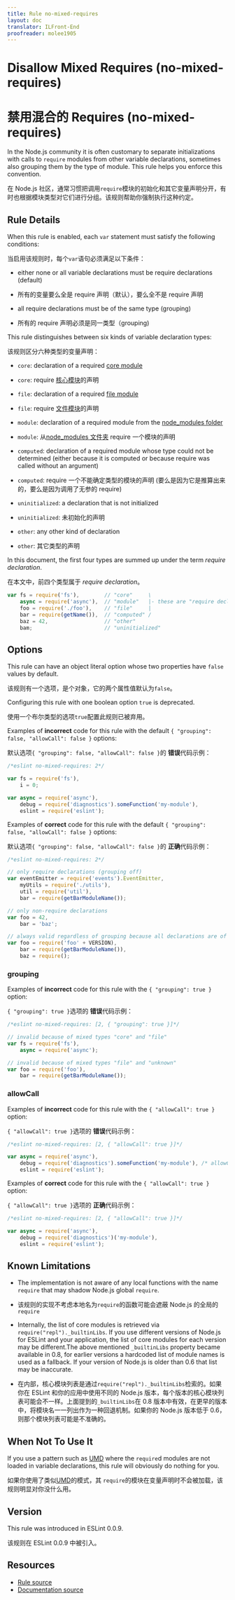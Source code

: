 ```yaml
---
title: Rule no-mixed-requires
layout: doc
translator: ILFront-End
proofreader: molee1905
---
```

<!-- Note: No pull requests accepted for this file. See README.md in the root directory for details. -->

# Disallow Mixed Requires (no-mixed-requires)

# 禁用混合的 Requires (no-mixed-requires)

In the Node.js community it is often customary to separate initializations with calls to `require` modules from other variable declarations, sometimes also grouping them by the type of module. This rule helps you enforce this convention.

在 Node.js 社区，通常习惯把调用`require`模块的初始化和其它变量声明分开，有时也根据模块类型对它们进行分组。该规则帮助你强制执行这种约定。
 
## Rule Details

When this rule is enabled, each `var` statement must satisfy the following conditions:

当启用该规则时，每个`var`语句必须满足以下条件：

* either none or all variable declarations must be require declarations (default)

* 所有的变量要么全是 require 声明（默认），要么全不是 require 声明

* all require declarations must be of the same type (grouping)

* 所有的 require 声明必须是同一类型（grouping)

This rule distinguishes between six kinds of variable declaration types:

该规则区分六种类型的变量声明：

* `core`: declaration of a required [core module][1]

* `core`: require [核心模块][1]的声明

* `file`: declaration of a required [file module][2]

* `file`: require [文件模块][2]的声明

* `module`: declaration of a required module from the [node_modules folder][3]

* `module`: 从[node_modules 文件夹][3] require 一个模块的声明

* `computed`: declaration of a required module whose type could not be determined (either because it is computed or because require was called without an argument)

* `computed`: require 一个不能确定类型的模块的声明 (要么是因为它是推算出来的，要么是因为调用了无参的 require)

* `uninitialized`: a declaration that is not initialized

* `uninitialized`: 未初始化的声明

* `other`: any other kind of declaration

* `other`: 其它类型的声明

In this document, the first four types are summed up under the term *require declaration*.

在本文中，前四个类型属于 *require declaration*。

```js
var fs = require('fs'),        // "core"     \
    async = require('async'),  // "module"   |- these are "require declaration"s
    foo = require('./foo'),    // "file"     |
    bar = require(getName()),  // "computed" /
    baz = 42,                  // "other"
    bam;                       // "uninitialized"
```

## Options

This rule can have an object literal option whose two properties have `false` values by default.

该规则有一个选项，是个对象，它的两个属性值默认为`false`。

Configuring this rule with one boolean option `true` is deprecated.

使用一个布尔类型的选项`true`配置此规则已被弃用。

Examples of **incorrect** code for this rule with the default `{ "grouping": false, "allowCall": false }` options:

默认选项`{ "grouping": false, "allowCall": false }`的 **错误**代码示例：

```js
/*eslint no-mixed-requires: 2*/

var fs = require('fs'),
    i = 0;

var async = require('async'),
    debug = require('diagnostics').someFunction('my-module'),
    eslint = require('eslint');
```

Examples of **correct** code for this rule with the default `{ "grouping": false, "allowCall": false }` options:

默认选项`{ "grouping": false, "allowCall": false }`的 **正确**代码示例：

```js
/*eslint no-mixed-requires: 2*/

// only require declarations (grouping off)
var eventEmitter = require('events').EventEmitter,
    myUtils = require('./utils'),
    util = require('util'),
    bar = require(getBarModuleName());

// only non-require declarations
var foo = 42,
    bar = 'baz';

// always valid regardless of grouping because all declarations are of the same type
var foo = require('foo' + VERSION),
    bar = require(getBarModuleName()),
    baz = require();
```

### grouping

Examples of **incorrect** code for this rule with the `{ "grouping": true }` option:

`{ "grouping": true }`选项的 **错误**代码示例：

```js
/*eslint no-mixed-requires: [2, { "grouping": true }]*/

// invalid because of mixed types "core" and "file"
var fs = require('fs'),
    async = require('async');

// invalid because of mixed types "file" and "unknown"
var foo = require('foo'),
    bar = require(getBarModuleName());
```

### allowCall

Examples of **incorrect** code for this rule with the `{ "allowCall": true }` option:

`{ "allowCall": true }`选项的 **错误**代码示例：

```js
/*eslint no-mixed-requires: [2, { "allowCall": true }]*/

var async = require('async'),
    debug = require('diagnostics').someFunction('my-module'), /* allowCall doesn't allow calling any function */
    eslint = require('eslint');
```

Examples of **correct** code for this rule with the `{ "allowCall": true }` option:

`{ "allowCall": true }`选项的 **正确**代码示例：

```js
/*eslint no-mixed-requires: [2, { "allowCall": true }]*/

var async = require('async'),
    debug = require('diagnostics')('my-module'),
    eslint = require('eslint');
```

## Known Limitations

* The implementation is not aware of any local functions with the name `require` that may shadow Node.js global `require`.

* 该规则的实现不考虑本地名为`require`的函数可能会遮蔽 Node.js 的全局的`require`

* Internally, the list of core modules is retrieved via `require("repl")._builtinLibs`. If you use different versions of Node.js for ESLint and your application, the list of core modules for each version may be different.The above mentioned `_builtinLibs` property became available in 0.8, for earlier versions a hardcoded list of module names is used as a fallback. If your version of Node.js is older than 0.6 that list may be inaccurate.

* 在内部，核心模块列表是通过`require("repl")._builtinLibs`检索的。如果你在 ESLint 和你的应用中使用不同的 Node.js 版本，每个版本的核心模块列表可能会不一样。上面提到的`_builtinLibs`在 0.8 版本中有效，在更早的版本中，将模块名一一列出作为一种回退机制。如果你的 Node.js 版本低于 0.6，则那个模块列表可能是不准确的。

## When Not To Use It

If you use a pattern such as [UMD][4] where the `require`d modules are not loaded in variable declarations, this rule will obviously do nothing for you.

如果你使用了类似[UMD][4]的模式，其 `require`的模块在变量声明时不会被加载，该规则明显对你没什么用。

[1]: http://nodejs.org/api/modules.html#modules_core_modules
[2]: http://nodejs.org/api/modules.html#modules_file_modules
[3]: http://nodejs.org/api/modules.html#modules_loading_from_node_modules_folders
[4]: https://github.com/umdjs/umd

## Version

This rule was introduced in ESLint 0.0.9.

该规则在 ESLint 0.0.9 中被引入。

## Resources

* [Rule source](https://github.com/eslint/eslint/tree/master/lib/rules/no-mixed-requires.js)
* [Documentation source](https://github.com/eslint/eslint/tree/master/docs/rules/no-mixed-requires.md)
